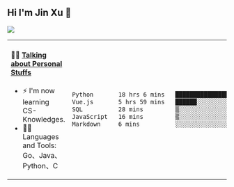 
## Hi I'm Jin Xu 👋
![](https://komarev.com/ghpvc/?username=jiayouxujin&color=brightgreen&label=PROFILE+VIEWS)



<table align="center">
<tr>
<td valign="top" width="60%">

#### 🏋️‍♀️ <a href="https://github.com/jiayouxujin" target="_blank">Talking about Personal Stuffs</a>
<!-- recent_releases starts -->

- ⚡  I'm now learning CS-Knowledges.  
- 🏊‍♂️ Languages and Tools: Go、Java、Python、C
<!-- recent_releases ends -->
</td>
<td>
 
<!--START_SECTION:waka-->

```txt
Python       18 hrs 6 mins   ██████████████████░░░░░░░   72.30 %
Vue.js       5 hrs 59 mins   ██████░░░░░░░░░░░░░░░░░░░   23.96 %
SQL          28 mins         ▒░░░░░░░░░░░░░░░░░░░░░░░░   01.90 %
JavaScript   16 mins         ▒░░░░░░░░░░░░░░░░░░░░░░░░   01.08 %
Markdown     6 mins          ░░░░░░░░░░░░░░░░░░░░░░░░░   00.42 %
```

<!--END_SECTION:waka-->
 
</td>
</tr>
</table>





